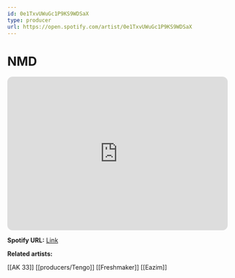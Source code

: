 ```yaml
---
id: 0e1TxvUWuGc1P9KS9WDSaX
type: producer
url: https://open.spotify.com/artist/0e1TxvUWuGc1P9KS9WDSaX
---
```

# NMD

<iframe style="border-radius:12px" src="https://open.spotify.com/embed/artist/0e1TxvUWuGc1P9KS9WDSaX" width="100%" height="352" frameBorder="0" allowfullscreen="" allow="autoplay; clipboard-write; encrypted-media; fullscreen; picture-in-picture" loading="lazy"></iframe>

**Spotify URL:** [Link](https://open.spotify.com/artist/0e1TxvUWuGc1P9KS9WDSaX)

**Related artists:**

[[AK 33]]
[[producers/Tengo]]
[[Freshmaker]]
[[Eazim]]
